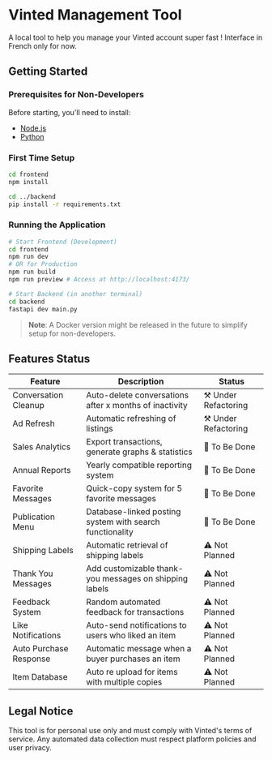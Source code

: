 # Vinted Management Tool

A local tool to help you manage your Vinted account super fast !
Interface in French only for now.

## Getting Started

### Prerequisites for Non-Developers

Before starting, you'll need to install:

- [Node.js](https://nodejs.org/en/download)
- [Python](https://www.python.org/)

### First Time Setup

```bash
cd frontend
npm install

cd ../backend
pip install -r requirements.txt
```

### Running the Application

```bash
# Start Frontend (Development)
cd frontend
npm run dev
# OR for Production
npm run build
npm run preview # Access at http://localhost:4173/

# Start Backend (in another terminal)
cd backend
fastapi dev main.py
```

> **Note**: A Docker version might be released in the future to simplify setup for non-developers.

## Features Status

| Feature                | Description                                              | Status               |
| ---------------------- | -------------------------------------------------------- | -------------------- |
| Conversation Cleanup   | Auto-delete conversations after x months of inactivity   | ⚒️ Under Refactoring |
| Ad Refresh             | Automatic refreshing of listings                         | ⚒️ Under Refactoring |
| Sales Analytics        | Export transactions, generate graphs & statistics        | 📝 To Be Done        |
| Annual Reports         | Yearly compatible reporting system                       | 📝 To Be Done        |
| Favorite Messages      | Quick-copy system for 5 favorite messages                | 📝 To Be Done        |
| Publication Menu       | Database-linked posting system with search functionality | 📝 To Be Done        |
| Shipping Labels        | Automatic retrieval of shipping labels                   | ⚠️ Not Planned       |
| Thank You Messages     | Add customizable thank-you messages on shipping labels   | ⚠️ Not Planned       |
| Feedback System        | Random automated feedback for transactions               | ⚠️ Not Planned       |
| Like Notifications     | Auto-send notifications to users who liked an item       | ⚠️ Not Planned       |
| Auto Purchase Response | Automatic message when a buyer purchases an item         | ⚠️ Not Planned       |
| Item Database          | Auto re upload for items with multiple copies            | ⚠️ Not Planned       |

## Legal Notice

This tool is for personal use only and must comply with Vinted's terms of service. Any automated data collection must respect platform policies and user privacy.

